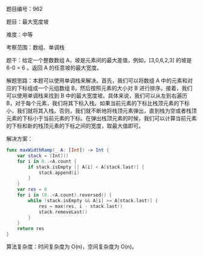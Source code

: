 题目编号：962

题目：最大宽度坡

难度：中等

考察范围：数组、单调栈

题干：给定一个整数数组 A，坡是元素间的最大差值，例如，[3,0,6,2,3] 的坡是 6-0 = 6 。返回 A 的任意坡的最大宽度。

解题思路：本题可以使用单调栈来解决。首先，我们可以将数组 A 中的元素和对应的下标组成一个元组数组 B，然后按照元素的大小对 B 进行排序。接着，我们可以使用单调栈来找到 B 中的最大宽度坡。具体来说，我们可以从左到右遍历 B，对于每个元素，我们将其下标入栈。如果当前元素的下标比栈顶元素的下标小，我们就将其入栈。否则，我们就不断地将栈顶元素弹出，直到栈为空或者栈顶元素的下标小于当前元素的下标。在弹出栈顶元素的时候，我们可以计算当前元素的下标和新的栈顶元素的下标之间的宽度，取最大值即可。

解决方案：

```swift
func maxWidthRamp(_ A: [Int]) -> Int {
    var stack = [Int]()
    for i in 0..<A.count {
        if stack.isEmpty || A[i] < A[stack.last!] {
            stack.append(i)
        }
    }
    var res = 0
    for i in (0..<A.count).reversed() {
        while !stack.isEmpty && A[i] >= A[stack.last!] {
            res = max(res, i - stack.last!)
            stack.removeLast()
        }
    }
    return res
}
```

算法复杂度：时间复杂度为 O(n)，空间复杂度为 O(n)。